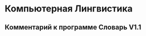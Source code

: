 Компьютерная Лингвистика
=====================
Комментарий к программе Словарь V1.1
-----------------------------------
